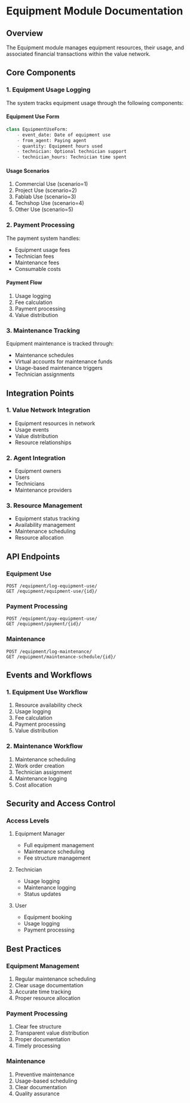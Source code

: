 # Equipment Module Documentation

## Overview

The Equipment module manages equipment resources, their usage, and associated financial transactions within the value network.

## Core Components

### 1. Equipment Usage Logging

The system tracks equipment usage through the following components:

#### Equipment Use Form
```python
class EquipmentUseForm:
    - event_date: Date of equipment use
    - from_agent: Paying agent
    - quantity: Equipment hours used
    - technician: Optional technician support
    - technician_hours: Technician time spent
```

#### Usage Scenarios
1. Commercial Use (scenario=1)
2. Project Use (scenario=2)
3. Fablab Use (scenario=3)
4. Techshop Use (scenario=4)
5. Other Use (scenario=5)

### 2. Payment Processing

The payment system handles:
- Equipment usage fees
- Technician fees
- Maintenance fees
- Consumable costs

#### Payment Flow
1. Usage logging
2. Fee calculation
3. Payment processing
4. Value distribution

### 3. Maintenance Tracking

Equipment maintenance is tracked through:
- Maintenance schedules
- Virtual accounts for maintenance funds
- Usage-based maintenance triggers
- Technician assignments

## Integration Points

### 1. Value Network Integration
- Equipment resources in network
- Usage events
- Value distribution
- Resource relationships

### 2. Agent Integration
- Equipment owners
- Users
- Technicians
- Maintenance providers

### 3. Resource Management
- Equipment status tracking
- Availability management
- Maintenance scheduling
- Resource allocation

## API Endpoints

### Equipment Use
```http
POST /equipment/log-equipment-use/
GET /equipment/equipment-use/{id}/
```

### Payment Processing
```http
POST /equipment/pay-equipment-use/
GET /equipment/payment/{id}/
```

### Maintenance
```http
POST /equipment/log-maintenance/
GET /equipment/maintenance-schedule/{id}/
```

## Events and Workflows

### 1. Equipment Use Workflow
1. Resource availability check
2. Usage logging
3. Fee calculation
4. Payment processing
5. Value distribution

### 2. Maintenance Workflow
1. Maintenance scheduling
2. Work order creation
3. Technician assignment
4. Maintenance logging
5. Cost allocation

## Security and Access Control

### Access Levels
1. Equipment Manager
   - Full equipment management
   - Maintenance scheduling
   - Fee structure management

2. Technician
   - Usage logging
   - Maintenance logging
   - Status updates

3. User
   - Equipment booking
   - Usage logging
   - Payment processing

## Best Practices

### Equipment Management
1. Regular maintenance scheduling
2. Clear usage documentation
3. Accurate time tracking
4. Proper resource allocation

### Payment Processing
1. Clear fee structure
2. Transparent value distribution
3. Proper documentation
4. Timely processing

### Maintenance
1. Preventive maintenance
2. Usage-based scheduling
3. Clear documentation
4. Quality assurance
